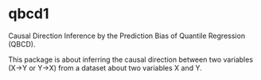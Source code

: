 # qbcd1
Causal Direction Inference by the Prediction Bias of Quantile Regression (QBCD).

This package is about inferring the causal direction between two variables (X→Y or Y→X)
from a dataset about two variables X and Y.
